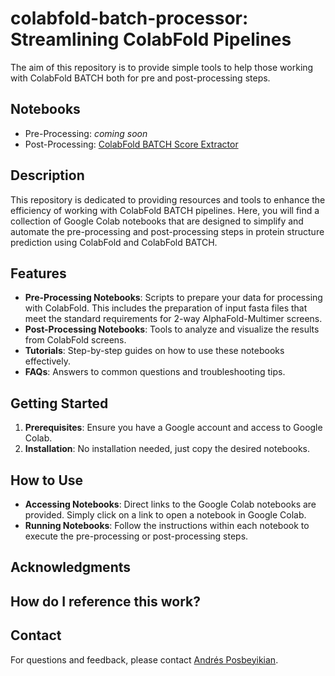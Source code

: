 # colabfold-batch-processor: Streamlining ColabFold Pipelines
The aim of this repository is to provide simple tools to help those working with ColabFold BATCH both for pre and post-processing steps.

## Notebooks
- Pre-Processing: *coming soon*
- Post-Processing: [ColabFold BATCH Score Extractor](https://colab.research.google.com/github/andyposbe/colabfold-batch-processor/blob/main/ColabFold_BATCH_Score_Extractor.ipynb)

## Description

This repository is dedicated to providing resources and tools to enhance the efficiency of working with ColabFold BATCH pipelines. Here, you will find a collection of Google Colab notebooks that are designed to simplify and automate the pre-processing and post-processing steps in protein structure prediction using ColabFold and ColabFold BATCH.

## Features

- **Pre-Processing Notebooks**: Scripts to prepare your data for processing with ColabFold. This includes the preparation of input fasta files that meet the standard requirements for 2-way AlphaFold-Multimer screens.
- **Post-Processing Notebooks**: Tools to analyze and visualize the results from ColabFold screens.
- **Tutorials**: Step-by-step guides on how to use these notebooks effectively.
- **FAQs**: Answers to common questions and troubleshooting tips.

## Getting Started

1. **Prerequisites**: Ensure you have a Google account and access to Google Colab.
2. **Installation**: No installation needed, just copy the desired notebooks.

## How to Use

- **Accessing Notebooks**: Direct links to the Google Colab notebooks are provided. Simply click on a link to open a notebook in Google Colab.
- **Running Notebooks**: Follow the instructions within each notebook to execute the pre-processing or post-processing steps.

## Acknowledgments


## How do I reference this work?

## Contact

For questions and feedback, please contact [Andrés Posbeyikian](andres.posbeyikian@tsl.ac.uk).
